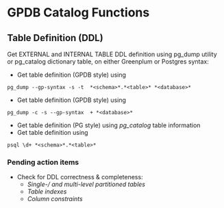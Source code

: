 # GPDB Catalog Functions

## Table Definition (DDL)
Get EXTERNAL and INTERNAL TABLE DDL definition using pg_dump utility or pg_catalog dictionary table, on either Greenplum or Postgres syntax:
- Get table definition (GPDB style) using 
```
pg_dump --gp-syntax -s -t  *<schema>*.*<table>* *<database>*
```
- Get table definition (GPDB style) using
```
pg_dump -c -s --gp-syntax  + *<database>*
```
- Get table definition (PG style) using *pg_catalog* table information
- Get table definition using
```
psql \d+ *<schema>*.*<table>*
```
### Pending action items
- Check for DDL correctness & completeness:
  - *Single-/ and multi-level partitioned tables*
  - *Table indexes*
  - *Column constraints*
